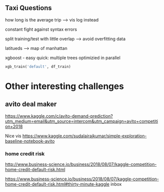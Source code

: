 
## Taxi Questions

how long is the average trip  --> vis log instead

constant fight against syntax errors

split training/test with little overlap --> avoid overfitting data

latitueds --> map of manhattan

xgboost - easy quick: multiple trees optimizied in parallel

```python
xgb_train('default', df_train)
```


# Other interesting challenges


## avito deal maker

https://www.kaggle.com/c/avito-demand-prediction?utm_medium=email&utm_source=intercom&utm_campaign=avito+competition+2018

Nice vis https://www.kaggle.com/sudalairajkumar/simple-exploration-baseline-notebook-avito


### home credit risk

http://www.business-science.io/business/2018/08/07/kaggle-competition-home-credit-default-risk.html


https://www.business-science.io/business/2018/08/07/kaggle-competition-home-credit-default-risk.html#thirty-minute-kaggle
inbox

